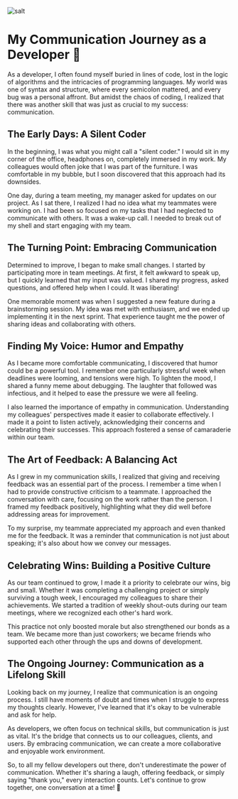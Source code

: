 ![salt](https://memecomplete.com/share/images/saltbae/_/pours_salt_on_it.png%3Ftoken%3Dscvbs7s7ju4zwlfyygke)
# My Communication Journey as a Developer 💬

As a developer, I often found myself buried in lines of code, lost in the logic of algorithms and the intricacies of programming languages. My world was one of syntax and structure, where every semicolon mattered, and every bug was a personal affront. But amidst the chaos of coding, I realized that there was another skill that was just as crucial to my success: communication. 

## The Early Days: A Silent Coder

In the beginning, I was what you might call a "silent coder." I would sit in my corner of the office, headphones on, completely immersed in my work. My colleagues would often joke that I was part of the furniture. I was comfortable in my bubble, but I soon discovered that this approach had its downsides. 

One day, during a team meeting, my manager asked for updates on our project. As I sat there, I realized I had no idea what my teammates were working on. I had been so focused on my tasks that I had neglected to communicate with others. It was a wake-up call. I needed to break out of my shell and start engaging with my team.

## The Turning Point: Embracing Communication

Determined to improve, I began to make small changes. I started by participating more in team meetings. At first, it felt awkward to speak up, but I quickly learned that my input was valued. I shared my progress, asked questions, and offered help when I could. It was liberating! 

One memorable moment was when I suggested a new feature during a brainstorming session. My idea was met with enthusiasm, and we ended up implementing it in the next sprint. That experience taught me the power of sharing ideas and collaborating with others. 

## Finding My Voice: Humor and Empathy

As I became more comfortable communicating, I discovered that humor could be a powerful tool. I remember one particularly stressful week when deadlines were looming, and tensions were high. To lighten the mood, I shared a funny meme about debugging. The laughter that followed was infectious, and it helped to ease the pressure we were all feeling. 

I also learned the importance of empathy in communication. Understanding my colleagues' perspectives made it easier to collaborate effectively. I made it a point to listen actively, acknowledging their concerns and celebrating their successes. This approach fostered a sense of camaraderie within our team.

## The Art of Feedback: A Balancing Act

As I grew in my communication skills, I realized that giving and receiving feedback was an essential part of the process. I remember a time when I had to provide constructive criticism to a teammate. I approached the conversation with care, focusing on the work rather than the person. I framed my feedback positively, highlighting what they did well before addressing areas for improvement. 

To my surprise, my teammate appreciated my approach and even thanked me for the feedback. It was a reminder that communication is not just about speaking; it's also about how we convey our messages. 

## Celebrating Wins: Building a Positive Culture

As our team continued to grow, I made it a priority to celebrate our wins, big and small. Whether it was completing a challenging project or simply surviving a tough week, I encouraged my colleagues to share their achievements. We started a tradition of weekly shout-outs during our team meetings, where we recognized each other's hard work. 

This practice not only boosted morale but also strengthened our bonds as a team. We became more than just coworkers; we became friends who supported each other through the ups and downs of development.

## The Ongoing Journey: Communication as a Lifelong Skill

Looking back on my journey, I realize that communication is an ongoing process. I still have moments of doubt and times when I struggle to express my thoughts clearly. However, I've learned that it's okay to be vulnerable and ask for help. 

As developers, we often focus on technical skills, but communication is just as vital. It's the bridge that connects us to our colleagues, clients, and users. By embracing communication, we can create a more collaborative and enjoyable work environment.

So, to all my fellow developers out there, don't underestimate the power of communication. Whether it's sharing a laugh, offering feedback, or simply saying "thank you," every interaction counts. Let's continue to grow together, one conversation at a time! 🌟
